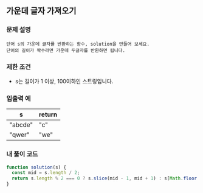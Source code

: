 ## 가운데 글자 가져오기

### 문제 설명

```
단어 s의 가운데 글자를 반환하는 함수, solution을 만들어 보세요.
단어의 길이가 짝수라면 가운데 두글자를 반환하면 됩니다.
```

### 제한 조건

- s는 길이가 1 이상, 100이하인 스트링입니다.

### 입출력 예

| s       | return |
| ------- | ------ |
| "abcde" | "c"    |
| "qwer"  | "we"   |

### 내 풀이 코드

```javascript
function solution(s) {
  const mid = s.length / 2;
  return s.length % 2 === 0 ? s.slice(mid - 1, mid + 1) : s[Math.floor(mid)];
}
```
